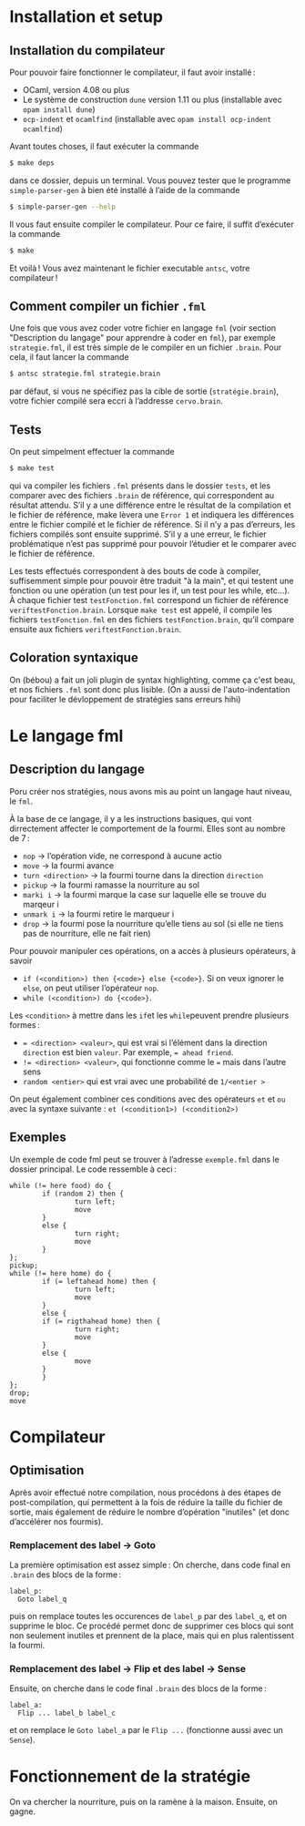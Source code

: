 # Installation et setup

## Installation du compilateur

Pour pouvoir faire fonctionner le compilateur, il faut avoir installé :
- OCaml, version 4.08 ou plus
- Le système de construction `dune` version 1.11 ou plus (installable avec `opam install dune`)
- `ocp-indent` et `ocamlfind` (installable avec `opam install ocp-indent ocamlfind`)

Avant toutes choses, il faut exécuter la commande
```bash
$ make deps
```
dans ce dossier, depuis un terminal. Vous pouvez tester que le programme `simple-parser-gen` à bien été installé à l’aide de la commande
```bash
$ simple-parser-gen --help
```
Il vous faut ensuite compiler le compilateur. Pour ce faire, il suffit d’exécuter la commande
```bash
$ make
```

Et voilà ! Vous avez maintenant le fichier executable `antsc`, votre compilateur !


## Comment compiler un fichier `.fml`

Une fois que vous avez coder votre fichier en langage `fml` (voir section "Description du langage" pour apprendre à coder en `fml`), par exemple `strategie.fml`, il est très simple de le compiler en un fichier `.brain`. Pour cela, il faut lancer la commande
```bash
$ antsc strategie.fml strategie.brain
```
par défaut, si vous ne spécifiez pas la cible de sortie (`stratégie.brain`), votre fichier compilé sera eccri à l’addresse `cervo.brain`.

## Tests

On peut simpelment effectuer la commande 
```bash
$ make test
```
qui va compiler les fichiers `.fml` présents dans le dossier `tests`, et les comparer avec des fichiers `.brain` de référence, qui correspondent au résultat attendu. S’il y a une différence entre le résultat de la compilation et le fichier de référence, make lèvera une `Error 1` et indiquera les différences entre le fichier compilé et le fichier de référence. Si il n’y a pas d’erreurs, les fichiers compilés sont ensuite supprimé. S’il y a une erreur, le fichier problématique n’est pas supprimé pour pouvoir l’étudier et le comparer avec le fichier de référence.

Les tests effectués correspondent à des bouts de code à compiler, suffisemment simple pour pouvoir être traduit "à la main", et qui testent une fonction ou une opération (un test pour les if, un test pour les while, etc…). À chaque fichier test `testFonction.fml` correspond un fichier de référence `veriftestFonction.brain`. Lorsque `make test` est appelé, il compile les fichiers `testFonction.fml` en des fichiers `testFonction.brain`, qu’il compare ensuite aux fichiers `veriftestFonction.brain`.

## Coloration syntaxique

On (bébou) a fait un joli plugin de syntax highlighting, comme ça c'est beau, et nos fichiers `.fml` sont donc plus lisible. (On a aussi de l'auto-indentation pour faciliter le dévloppement de stratégies sans erreurs hihi)

# Le langage fml

## Description du langage

Poru créer nos stratégies, nous avons mis au point un langage haut niveau, le `fml`. 

À la base de ce langage, il y a les instructions basiques, qui vont dirrectement affecter le comportement de la fourmi. Elles sont au nombre de 7 :
- `nop` -> l’opération vide, ne correspond à aucune actio
- `move` -> la fourmi avance
- `turn <direction>` -> la fourmi tourne dans la direction `direction`
- `pickup` -> la fourmi ramasse la nourriture au sol
- `marki i` -> la fourmi marque la case sur laquelle elle se trouve du marqeur i
- `unmark i` -> la fourmi retire le marqueur i
- `drop` -> la fourmi pose la nourriture qu’elle tiens au sol (si elle ne tiens pas de nourriture, elle ne fait rien)

Pour pouvoir manipuler ces opérations, on a accès à plusieurs opérateurs, à savoir 
- `if (<condition>) then {<code>} else {<code>}`. Si on veux ignorer le `else`, on peut utiliser l’opérateur `nop`.
- `while (<condition>) do {<code>}`.

Les `<condition>` à mettre dans les `if`et les `while`peuvent prendre plusieurs formes :
- `= <direction> <valeur>`, qui est vrai si l’élément dans la direction `direction` est bien `valeur`. Par exemple, `= ahead friend`.
- `!= <direction> <valeur>`, qui fonctionne comme le `=` mais dans l’autre sens
- `random <entier>` qui est vrai avec une probabilité de `1/<entier > `

On peut également combiner ces conditions avec des opérateurs `et` et `ou` avec la syntaxe suivante : `et (<condition1>) (<condition2>)`

## Exemples
Un exemple de code fml peut se trouver à l’adresse `exemple.fml` dans le dossier principal. Le code ressemble à ceci :
```
while (!= here food) do {
        if (random 2) then {
                turn left;
                move
        }
        else {
                turn right;
                move
        }
};
pickup;
while (!= here home) do {
        if (= leftahead home) then {
                turn left;
                move
        }
        else {
        if (= rigthahead home) then {
                turn right;
                move
        }
        else {
                move
        }
        }
};
drop;
move
```



# Compilateur

## Optimisation

Après avoir effectué notre compilation, nous procédons à des étapes de post-compilation, qui permettent à la fois de réduire la taille du fichier de sortie, mais également de réduire le nombre d’opération "inutiles" (et donc d’accélérer nos fourmis).

### Remplacement des label -> Goto

La première optimisation est assez simple : On cherche, dans code final en `.brain` des blocs de la forme :
````
label_p:
  Goto label_q
````
puis on remplace toutes les occurences de `label_p` par des `label_q`, et on supprime le bloc. Ce procédé permet donc de supprimer ces blocs qui sont non seulement inutiles et prennent de la place, mais qui en plus ralentissent la fourmi.

### Remplacement des label -> Flip et des label -> Sense

Ensuite, on cherche dans le code final `.brain` des blocs de la forme :
````
label_a:
  Flip ... label_b label_c
````
et on remplace le `Goto label_a` par le `Flip ...` (fonctionne aussi avec un `Sense`).



# Fonctionnement de la stratégie

On va chercher la nourriture, puis on la ramène à la maison. Ensuite, on gagne.


